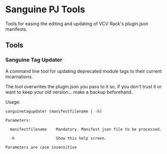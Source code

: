 # Sanguine PJ Tools

Tools for easing the editing and updating of VCV Rack's plugin.json manifests.

## Tools

### Sanguine Tag Updater

A command line tool for updating deprecated module tags to their current incarnations.

The tool overwrites the plugin.json you pass to it so, if you don't trust it or want to keep your old version... make a backup beforehand.

Usage:
```
sanguinetagupdater (manifestfilename | -h)

Parameters:

  manifestfilename    Mandatory. Manifest json file to be processed.

  -h                  Show this help screen.

Parameters are case insensitive
```
